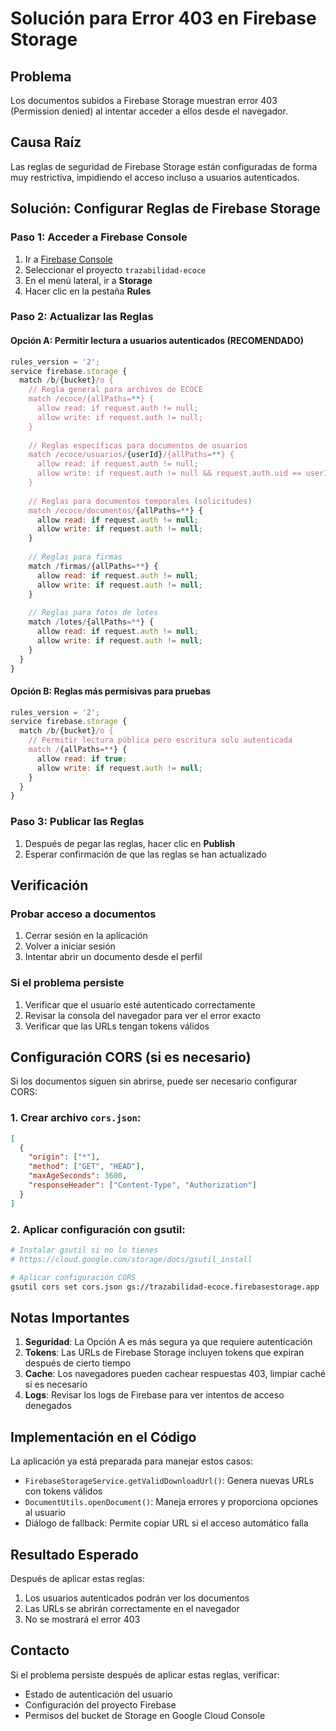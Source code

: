 # Solución para Error 403 en Firebase Storage

## Problema
Los documentos subidos a Firebase Storage muestran error 403 (Permission denied) al intentar acceder a ellos desde el navegador.

## Causa Raíz
Las reglas de seguridad de Firebase Storage están configuradas de forma muy restrictiva, impidiendo el acceso incluso a usuarios autenticados.

## Solución: Configurar Reglas de Firebase Storage

### Paso 1: Acceder a Firebase Console
1. Ir a [Firebase Console](https://console.firebase.google.com)
2. Seleccionar el proyecto `trazabilidad-ecoce`
3. En el menú lateral, ir a **Storage**
4. Hacer clic en la pestaña **Rules**

### Paso 2: Actualizar las Reglas

#### Opción A: Permitir lectura a usuarios autenticados (RECOMENDADO)
```javascript
rules_version = '2';
service firebase.storage {
  match /b/{bucket}/o {
    // Regla general para archivos de ECOCE
    match /ecoce/{allPaths=**} {
      allow read: if request.auth != null;
      allow write: if request.auth != null;
    }
    
    // Reglas específicas para documentos de usuarios
    match /ecoce/usuarios/{userId}/{allPaths=**} {
      allow read: if request.auth != null;
      allow write: if request.auth != null && request.auth.uid == userId;
    }
    
    // Reglas para documentos temporales (solicitudes)
    match /ecoce/documentos/{allPaths=**} {
      allow read: if request.auth != null;
      allow write: if request.auth != null;
    }
    
    // Reglas para firmas
    match /firmas/{allPaths=**} {
      allow read: if request.auth != null;
      allow write: if request.auth != null;
    }
    
    // Reglas para fotos de lotes
    match /lotes/{allPaths=**} {
      allow read: if request.auth != null;
      allow write: if request.auth != null;
    }
  }
}
```

#### Opción B: Reglas más permisivas para pruebas
```javascript
rules_version = '2';
service firebase.storage {
  match /b/{bucket}/o {
    // Permitir lectura pública pero escritura solo autenticada
    match /{allPaths=**} {
      allow read: if true;
      allow write: if request.auth != null;
    }
  }
}
```

### Paso 3: Publicar las Reglas
1. Después de pegar las reglas, hacer clic en **Publish**
2. Esperar confirmación de que las reglas se han actualizado

## Verificación

### Probar acceso a documentos
1. Cerrar sesión en la aplicación
2. Volver a iniciar sesión
3. Intentar abrir un documento desde el perfil

### Si el problema persiste
1. Verificar que el usuario esté autenticado correctamente
2. Revisar la consola del navegador para ver el error exacto
3. Verificar que las URLs tengan tokens válidos

## Configuración CORS (si es necesario)

Si los documentos siguen sin abrirse, puede ser necesario configurar CORS:

### 1. Crear archivo `cors.json`:
```json
[
  {
    "origin": ["*"],
    "method": ["GET", "HEAD"],
    "maxAgeSeconds": 3600,
    "responseHeader": ["Content-Type", "Authorization"]
  }
]
```

### 2. Aplicar configuración con gsutil:
```bash
# Instalar gsutil si no lo tienes
# https://cloud.google.com/storage/docs/gsutil_install

# Aplicar configuración CORS
gsutil cors set cors.json gs://trazabilidad-ecoce.firebasestorage.app
```

## Notas Importantes

1. **Seguridad**: La Opción A es más segura ya que requiere autenticación
2. **Tokens**: Las URLs de Firebase Storage incluyen tokens que expiran después de cierto tiempo
3. **Cache**: Los navegadores pueden cachear respuestas 403, limpiar caché si es necesario
4. **Logs**: Revisar los logs de Firebase para ver intentos de acceso denegados

## Implementación en el Código

La aplicación ya está preparada para manejar estos casos:
- `FirebaseStorageService.getValidDownloadUrl()`: Genera nuevas URLs con tokens válidos
- `DocumentUtils.openDocument()`: Maneja errores y proporciona opciones al usuario
- Diálogo de fallback: Permite copiar URL si el acceso automático falla

## Resultado Esperado

Después de aplicar estas reglas:
1. Los usuarios autenticados podrán ver los documentos
2. Las URLs se abrirán correctamente en el navegador
3. No se mostrará el error 403

## Contacto

Si el problema persiste después de aplicar estas reglas, verificar:
- Estado de autenticación del usuario
- Configuración del proyecto Firebase
- Permisos del bucket de Storage en Google Cloud Console